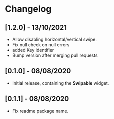 # Changelog

## [1.2.0] - 13/10/2021

* Allow disabling horizontal/vertical swipe.
* Fix null check on null errors
* added Key identifier
* Bump version after merging pull requests

## [0.1.0] - 08/08/2020

* Initial release, containing the **Swipable** widget.

## [0.1.1] - 08/08/2020

* Fix readme package name.
